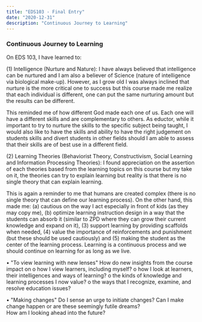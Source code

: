```yaml
---
title: "EDS103 - Final Entry"
date: "2020-12-31"
description: "Continuous Journey to Learning"
---
```


### Continuous Journey to Learning

On EDS 103, I have learned to:

(1)	Intelligence (Nurture and Nature): I have always believed that intelligence can be nurtured and I am also a believer of Science (nature of intelligence via biological make-up). However, as I grow old I was always inclined that nurture is the more critical one to success but this course made me realize that each individual is different, one can put the same nurturing amount but the results can be different.

This reminded me of how different God made each one of us. Each one will have a different skills and are complementary to others. As eductor, while it important to try to nurture the skills to the specific subject being taught, I would also like to have the skills and ability to have the right judgement on students skills and divert students in other fields should I am able to assess that their skills are of best use in a different field. 

(2)	Learning Theories (Behaviorist Theory, Constructivism, Social Learning and Information Processing Theories): I found appreciation on the assertion of each theories based from the learning topics on this course but my take on it, the theories can try to explain learning but reality is that there is no single theory that can explain learning.

This is again a reminder to me that humans are created complex (there is no single theory that can define our learning process). On the other hand, this made me: (a) cautious on the way I act especially in front of kids (as they may copy me), (b) optimize learning instruction design in a way that the students can absorb it (similar to ZPD where they can grow their current knowledge and expand on it), (3) support learning by providing scaffolds when needed, (4) value the importance of reinforcements and punishment (but these should be used cautiously) and (5) making the student as the center of the learning process.
Learning is a continuous process and we should continue on learning for as long as we live.

•	"To view learning with new lenses"
How do new insights from the course impact on 
o	how I view learners, including myself? 
o	how I look at learners, their intelligences and ways of learning?
o	the kinds of knowledge and learning processes I now value?
o	the ways that I recognize, examine, and resolve education issues?
  
•	"Making changes"
Do I sense an urge to initiate changes? 
Can I make change happen or are these seemingly futile dreams?  
How am I looking ahead into the future?
